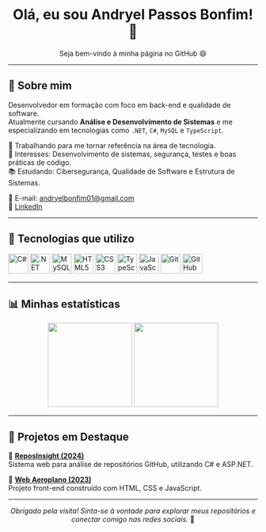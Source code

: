 <h1 align="center">Olá, eu sou Andryel Passos Bonfim! 👋</h1>
<p align="center">Seja bem-vindo à minha página no GitHub 😄</p>

---

## 🧠 Sobre mim

Desenvolvedor em formação com foco em back-end e qualidade de software.  
Atualmente cursando **Análise e Desenvolvimento de Sistemas** e me especializando em tecnologias como `.NET`, `C#`, `MySQL` e `TypeScript`.

🎯 Trabalhando para me tornar referência na área de tecnologia.  
💼 Interesses: Desenvolvimento de sistemas, segurança, testes e boas práticas de código.  
📚 Estudando: Cibersegurança, Qualidade de Software e Estrutura de Sistemas.

📧 E-mail: andryelbonfim01@gmail.com  
🔗 [LinkedIn](https://www.linkedin.com/in/andryel-bonfim-132079212)

---

## 🚀 Tecnologias que utilizo

<p align="left">
  <img src="https://cdn.jsdelivr.net/gh/devicons/devicon/icons/csharp/csharp-original.svg" title="C#" width="40" />
  <img src="https://cdn.jsdelivr.net/gh/devicons/devicon/icons/dot-net/dot-net-original.svg" title=".NET" width="40" />
  <img src="https://cdn.jsdelivr.net/gh/devicons/devicon/icons/mysql/mysql-original.svg" title="MySQL" width="40" />
  <img src="https://cdn.jsdelivr.net/gh/devicons/devicon/icons/html5/html5-original.svg" title="HTML5" width="40" />
  <img src="https://cdn.jsdelivr.net/gh/devicons/devicon/icons/css3/css3-original.svg" title="CSS3" width="40" />
  <img src="https://cdn.jsdelivr.net/gh/devicons/devicon/icons/typescript/typescript-original.svg" title="TypeScript" width="40" />
  <img src="https://cdn.jsdelivr.net/gh/devicons/devicon/icons/javascript/javascript-original.svg" title="JavaScript" width="40" />
  <img src="https://cdn.jsdelivr.net/gh/devicons/devicon/icons/git/git-original.svg" title="Git" width="40" />
  <img src="https://cdn.jsdelivr.net/gh/devicons/devicon/icons/github/github-original.svg" title="GitHub" width="40" />
</p>

---

## 📊 Minhas estatísticas

<div align="center">
  <img height="170" src="https://github-readme-stats.vercel.app/api?username=andryel1&theme=tokyonight&show_icons=true&hide_title=false&hide_border=true" />
  <img height="170" src="https://github-readme-stats.vercel.app/api/top-langs/?username=andryel1&layout=compact&theme=tokyonight&hide_border=true" />
</div>

---

## 📌 Projetos em Destaque

🔹 **[ReposInsight (2024)](https://github.com/ICEI-PUC-Minas-PMV-ADS/pmv-ads-2024-1-e2-proj-int-t6-reposinsight)**  
Sistema web para análise de repositórios GitHub, utilizando C# e ASP.NET.

🔹 **[Web Aeroplano (2023)](https://github.com/ICEI-PUC-Minas-PMV-ADS/pmv-ads-2023-2-e1-proj-web-t6-aeroplano)**  
Projeto front-end construído com HTML, CSS e JavaScript.

---

<p align="center">
  <i>Obrigado pela visita! Sinta-se à vontade para explorar meus repositórios e conectar comigo nas redes sociais.</i> 🚀
</p>
